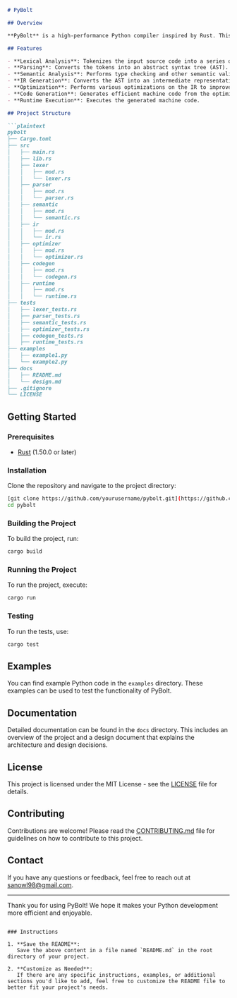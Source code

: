 



```markdown
# PyBolt

## Overview

**PyBolt** is a high-performance Python compiler inspired by Rust. This project aims to provide an efficient way to compile Python code into optimized machine code, leveraging the best practices in lexical analysis, parsing, semantic analysis, intermediate representation (IR) generation, optimization, and code generation.

## Features

- **Lexical Analysis**: Tokenizes the input source code into a series of tokens.
- **Parsing**: Converts the tokens into an abstract syntax tree (AST).
- **Semantic Analysis**: Performs type checking and other semantic validations on the AST.
- **IR Generation**: Converts the AST into an intermediate representation.
- **Optimization**: Performs various optimizations on the IR to improve performance.
- **Code Generation**: Generates efficient machine code from the optimized IR.
- **Runtime Execution**: Executes the generated machine code.

## Project Structure

```plaintext
pybolt
├── Cargo.toml
├── src
│   ├── main.rs
│   ├── lib.rs
│   ├── lexer
│   │   ├── mod.rs
│   │   └── lexer.rs
│   ├── parser
│   │   ├── mod.rs
│   │   └── parser.rs
│   ├── semantic
│   │   ├── mod.rs
│   │   └── semantic.rs
│   ├── ir
│   │   ├── mod.rs
│   │   └── ir.rs
│   ├── optimizer
│   │   ├── mod.rs
│   │   └── optimizer.rs
│   ├── codegen
│   │   ├── mod.rs
│   │   └── codegen.rs
│   ├── runtime
│   │   ├── mod.rs
│   │   └── runtime.rs
├── tests
│   ├── lexer_tests.rs
│   ├── parser_tests.rs
│   ├── semantic_tests.rs
│   ├── optimizer_tests.rs
│   ├── codegen_tests.rs
│   ├── runtime_tests.rs
├── examples
│   ├── example1.py
│   └── example2.py
├── docs
│   ├── README.md
│   └── design.md
├── .gitignore
└── LICENSE
```

## Getting Started

### Prerequisites

- [Rust](https://www.rust-lang.org/tools/install) (1.50.0 or later)

### Installation

Clone the repository and navigate to the project directory:

```bash
[git clone https://github.com/yourusername/pybolt.git](https://github.com/sanowl/PyBolt-A-High-Performance-Python-Compiler.git)
cd pybolt
```

### Building the Project

To build the project, run:

```bash
cargo build
```

### Running the Project

To run the project, execute:

```bash
cargo run
```

### Testing

To run the tests, use:

```bash
cargo test
```

## Examples

You can find example Python code in the `examples` directory. These examples can be used to test the functionality of PyBolt.

## Documentation

Detailed documentation can be found in the `docs` directory. This includes an overview of the project and a design document that explains the architecture and design decisions.

## License

This project is licensed under the MIT License - see the [LICENSE](LICENSE) file for details.

## Contributing

Contributions are welcome! Please read the [CONTRIBUTING.md](CONTRIBUTING.md) file for guidelines on how to contribute to this project.

## Contact

If you have any questions or feedback, feel free to reach out at [sanowl98@gmail.com](mailto:sanowl98@gmail.com).

---

Thank you for using PyBolt! We hope it makes your Python development more efficient and enjoyable.
```

### Instructions

1. **Save the README**:
   Save the above content in a file named `README.md` in the root directory of your project.

2. **Customize as Needed**:
   If there are any specific instructions, examples, or additional sections you'd like to add, feel free to customize the README file to better fit your project's needs.


